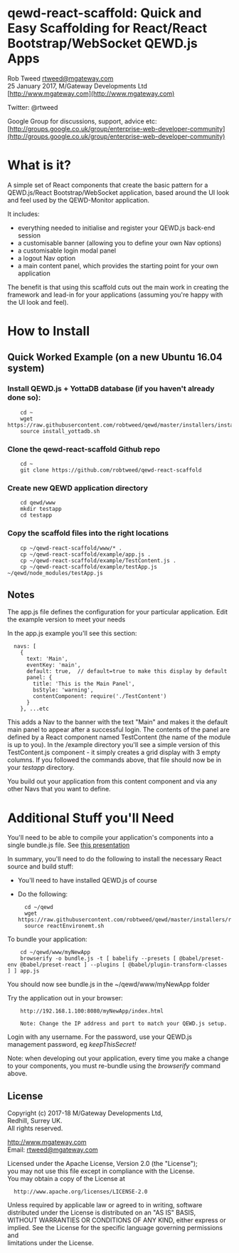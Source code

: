 # qewd-react-scaffold: Quick and Easy Scaffolding for React/React Bootstrap/WebSocket QEWD.js Apps
 
Rob Tweed <rtweed@mgateway.com>  
25 January 2017, M/Gateway Developments Ltd [http://www.mgateway.com](http://www.mgateway.com)  

Twitter: @rtweed

Google Group for discussions, support, advice etc: [http://groups.google.co.uk/group/enterprise-web-developer-community](http://groups.google.co.uk/group/enterprise-web-developer-community)

# What is it?

A simple set of React components that create the basic pattern for a QEWD.js/React Bootstrap/WebSocket
application, based around the UI look and feel used by the QEWD-Monitor application.

It includes:

- everything needed to initialise and register your QEWD.js back-end session
- a customisable banner (allowing you to define your own Nav options)
- a customisable login modal panel
- a logout Nav option
- a main content panel, which provides the starting point for your own application

The benefit is that using this scaffold cuts out the main work in creating the framework and
lead-in for your applications (assuming you're happy with the UI look and feel).


# How to Install

## Quick Worked Example (on a new Ubuntu 16.04 system)

### Install QEWD.js + YottaDB database (if you haven't already done so):

        cd ~
        wget https://raw.githubusercontent.com/robtweed/qewd/master/installers/install_yottadb.sh
        source install_yottadb.sh

### Clone the qewd-react-scaffold Github repo

        cd ~
        git clone https://github.com/robtweed/qewd-react-scaffold

### Create new QEWD application directory

        cd qewd/www
        mkdir testapp
        cd testapp

### Copy the scaffold files into the right locations

        cp ~/qewd-react-scaffold/www/* .
        cp ~/qewd-react-scaffold/example/app.js .
        cp ~/qewd-react-scaffold/example/TestContent.js .
        cp ~/qewd-react-scaffold/example/testApp.js ~/qewd/node_modules/testApp.js

## Notes

The app.js file defines the configuration for your particular application.  Edit the example version 
to meet your needs

In the app.js example you'll see this section:

      navs: [
        {
          text: 'Main',
          eventKey: 'main',
          default: true,  // default=true to make this display by default
          panel: {
            title: 'This is the Main Panel',
            bsStyle: 'warning',
            contentComponent: require('./TestContent')
          }
        }, ...etc

This adds a Nav to the banner with the text "Main" and makes it the default main panel to appear after a successful login.  The contents of the panel are defined by a React component named TestContent (the name of the module is up to you).  In the /example directory you'll see a simple version of this TestContent.js component - it simply creates a grid display with 3 empty columns.  If you followed the commands above, that file should now be in your *testapp* directory.

You build out your application from this content component and via any other Navs that you want to define.

# Additional Stuff you'll Need

You'll need to be able to compile your application's components into a single bundle.js file.  See
[this presentation](https://www.slideshare.net/robtweed/ewd-3-training-course-part-37-building-a-reactjs-application-with-ewdxpress-part-4)

In summary, you'll need to do the following to install the necessary React source and build stuff:

- You'll need to have installed QEWD.js of course
- Do the following:

        cd ~/qewd
        wget https://raw.githubusercontent.com/robtweed/qewd/master/installers/reactEnvironment.sh
        source reactEnvironemt.sh

To bundle your application:

        cd ~/qewd/www/myNewApp
        browserify -o bundle.js -t [ babelify --presets [ @babel/preset-env @babel/preset-react ] --plugins [ @babel/plugin-transform-classes ] ] app.js

You should now see bundle.js in the ~/qewd/www/myNewApp folder

Try the application out in your browser:

        http://192.168.1.100:8080/myNewApp/index.html

        Note: Change the IP address and port to match your QEWD.js setup.

Login with any username.  For the password, use your QEWD.js management password, eg *keepThisSecret!*

Note: when developing out your application, every time you make a change to your components, you must re-bundle using the *browserify* command above.


## License

 Copyright (c) 2017-18 M/Gateway Developments Ltd,                           
 Redhill, Surrey UK.                                                      
 All rights reserved.                                                     
                                                                           
  http://www.mgateway.com                                                  
  Email: rtweed@mgateway.com                                               
                                                                           
                                                                           
  Licensed under the Apache License, Version 2.0 (the "License");          
  you may not use this file except in compliance with the License.         
  You may obtain a copy of the License at                                  
                                                                           
      http://www.apache.org/licenses/LICENSE-2.0                           
                                                                           
  Unless required by applicable law or agreed to in writing, software      
  distributed under the License is distributed on an "AS IS" BASIS,        
  WITHOUT WARRANTIES OR CONDITIONS OF ANY KIND, either express or implied. 
  See the License for the specific language governing permissions and      
   limitations under the License.      




